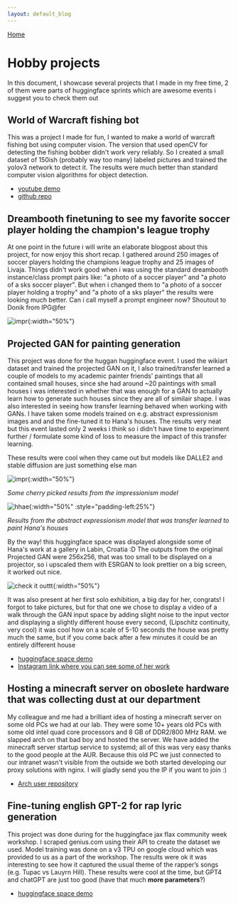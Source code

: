 ```yaml
---
layout: default_blog
---
```


[Home](./)
# Hobby projects

In this document, I showcase several projects that I made in my free time, 2 of them were parts of huggingface sprints which are awesome events i suggest you to check them out


## World of Warcraft fishing bot

This was a project I made for fun, I wanted to make a world of warcraft fishing bot using computer vision. The version that used openCV for detecting the fishing bobber didn't work very reliably. So I created a small dataset of 150ish (probably way too many) labeled pictures and trained the yolov3 network to detect it. The results were much better than standard computer vision algorithms for object detection.

* [youtube demo](https://youtu.be/iax2S7DT20w)
* [github repo](https://github.com/jere357/fishermansfriend)

## Dreambooth finetuning to see my favorite soccer player holding the champion's league trophy
At one point in the future i will write an elaborate blogpost about this project, for now enjoy this short recap. I gathered around 250 images of soccer players holding the champions league trophy and 25 images of Livaja. Things didn't work good when i was using the standard dreambooth instance/class prompt pairs like: "a photo of a soccer player" and "a photo of a sks soccer player". But when i changed them to "a photo of a soccer player holding a trophy" and "a photo of a sks player" the results were looking much better. Can i call myself a prompt engineer now? Shoutout to Donik from IPG@fer

![impr](/assets/img/livaja.jpg){:width="50%"}

## Projected GAN for painting generation
This project was done for the huggan huggingface event. I used the wikiart dataset and trained the projected GAN on it, I also trained/transfer learned a couple of models to my academic painter friends' paintings that all contained small houses, since she had around ~20 paintings with small houses i was interested in whether that was enough for a GAN to actually learn how to generate such houses since they are all of similair shape. I was also interested in seeing how transfer learning behaved when working with GANs. I have taken some models trained on e.g. abstract expressionism images and and the fine-tuned it to Hana's houses. The results very neat but this event lasted only 2 weeks i think so i didn't have time to experiment further / formulate some kind of loss to measure the impact of this transfer learning.

These results were cool when they came out but models like DALLE2 and stable diffusion are just something else man

![impr](/assets/img/impressionism.png){:width="50%"}

*Some cherry picked results from the impressionism model*

![hhae](/assets/img/AE_HH.png){:width="50%" :style="padding-left:25%"}

*Results from the abstract expressionism model that was transfer learned to paint Hana's houses*


By the way! this huggingface space was displayed alongside some of Hana's work at a gallery in Labin, Croatia :D
The outputs from the original Projected GAN were 256x256, that was too small to be displayed on a projector, so i upscaled them with ESRGAN to look prettier on a big screen, it worked out nice.

![check it outtt](/assets/img/hanagalerija.jpg){:width="50%"}

It was also present at her first solo exhibition, a big day for her, congrats! I forgot to take pictures, but for that one we chose to display a video of a walk through the GAN input space by adding slight noise to the input vector and displaying a slightly different house every second, (Lipschitz continuity, very cool) it was cool how on a scale of 5-10 seconds the house was pretty much the same, but if you come back after a few minutes it could be an entirely different house

* [huggingface space demo](https://huggingface.co/spaces/huggan/projected_gan_art)
* [Instagram link where you can see some of her work](https://www.instagram.com/hanaqhanak)

## Hosting a minecraft server on oboslete hardware that was collecting dust at our department
My colleague and me had a brilliant idea of hosting a minecraft server on some old PCs we had at our lab. They were some 10+ years old PCs with some old intel quad core processors and 8 GB of DDR2/800 MHz RAM. we slapped arch on that bad boy and hosted the server. We have added the minecraft server startup service to systemd; all of this was very easy thanks to the good people at the AUR. Because this old PC we just connected to our intranet wasn't visible from the outside we both started developing our proxy solutions with nginx. I will gladly send you the IP if you want to join :)
* [Arch user repository](https://aur.archlinux.org/)


## Fine-tuning english GPT-2 for rap lyric generation
This project was done during for the huggingface jax flax community week workshop. I scraped genius.com using their API to create the dataset
we used. Model training was done on a v3 TPU on google cloud which was provided to us as a part of the workshop. The results were ok it was
interesting to see how it captured the usual theme of the rapper’s songs (e.g. Tupac vs Lauyrn Hill). These results were cool at the time, but GPT4 and chatGPT are just too good (have that much <b>more parameters</b>?)

* [huggingface space demo](https://huggingface.co/spaces/Cropinky/gpt2-rap-songs)

